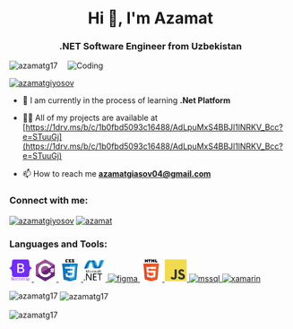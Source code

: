 <h1 align="center">Hi 👋, I'm Azamat</h1>
<h3 align="center">.NET Software Engineer from Uzbekistan</h3>
<img align="right" alt="Coding" width="400" src="https://camo.githubusercontent.com/19db51af5f90f1b152bc0b9078f5fe97053955be5074f03f17019c70345bdcdb/68747470733a2f2f6d69726f2e6d656469756d2e636f6d2f6d61782f313336302f302a37513379765349765f7430696f4a2d5a2e676966">

<p align="left"> <img src="https://komarev.com/ghpvc/?username=azamatg17&label=Profile%20views&color=0e75b6&style=flat" alt="azamatg17" /> </p>

<p align="left"> <a href="https://twitter.com/azamatgiyosov" target="blank"><img src="https://img.shields.io/twitter/follow/azamatgiyosov?logo=twitter&style=for-the-badge" alt="azamatgiyosov" /></a> </p>

- 🌱 I am currently in the process of learning **.Net Platform**

- 👨‍💻 All of my projects are available at [https://1drv.ms/b/c/1b0fbd5093c16488/AdLpuMxS4BBJl1lNRKV_Bcc?e=STuuGj](https://1drv.ms/b/c/1b0fbd5093c16488/AdLpuMxS4BBJl1lNRKV_Bcc?e=STuuGj)

- 📫 How to reach me **azamatgiasov04@gmail.com**

<h3 align="left">Connect with me:</h3>
<p align="left">
<a href="https://twitter.com/azamatgiyosov" target="blank"><img align="center" src="https://raw.githubusercontent.com/rahuldkjain/github-profile-readme-generator/master/src/images/icons/Social/twitter.svg" alt="azamatgiyosov" height="30" width="40" /></a>
<a href="https://linkedin.com/in/azamat" target="blank"><img align="center" src="https://raw.githubusercontent.com/rahuldkjain/github-profile-readme-generator/master/src/images/icons/Social/linked-in-alt.svg" alt="azamat" height="30" width="40" /></a>
</p>

<h3 align="left">Languages and Tools:</h3>
<p align="left"> <a href="https://getbootstrap.com" target="_blank" rel="noreferrer"> <img src="https://raw.githubusercontent.com/devicons/devicon/master/icons/bootstrap/bootstrap-plain-wordmark.svg" alt="bootstrap" width="40" height="40"/> </a> <a href="https://www.w3schools.com/cs/" target="_blank" rel="noreferrer"> <img src="https://raw.githubusercontent.com/devicons/devicon/master/icons/csharp/csharp-original.svg" alt="csharp" width="40" height="40"/> </a> <a href="https://www.w3schools.com/css/" target="_blank" rel="noreferrer"> <img src="https://raw.githubusercontent.com/devicons/devicon/master/icons/css3/css3-original-wordmark.svg" alt="css3" width="40" height="40"/> </a> <a href="https://dotnet.microsoft.com/" target="_blank" rel="noreferrer"> <img src="https://raw.githubusercontent.com/devicons/devicon/master/icons/dot-net/dot-net-original-wordmark.svg" alt="dotnet" width="40" height="40"/> </a> <a href="https://www.figma.com/" target="_blank" rel="noreferrer"> <img src="https://www.vectorlogo.zone/logos/figma/figma-icon.svg" alt="figma" width="40" height="40"/> </a> <a href="https://www.w3.org/html/" target="_blank" rel="noreferrer"> <img src="https://raw.githubusercontent.com/devicons/devicon/master/icons/html5/html5-original-wordmark.svg" alt="html5" width="40" height="40"/> </a> <a href="https://developer.mozilla.org/en-US/docs/Web/JavaScript" target="_blank" rel="noreferrer"> <img src="https://raw.githubusercontent.com/devicons/devicon/master/icons/javascript/javascript-original.svg" alt="javascript" width="40" height="40"/> </a> <a href="https://www.microsoft.com/en-us/sql-server" target="_blank" rel="noreferrer"> <img src="https://www.svgrepo.com/show/303229/microsoft-sql-server-logo.svg" alt="mssql" width="40" height="40"/> </a> <a href="https://dotnet.microsoft.com/apps/xamarin" target="_blank" rel="noreferrer"> <img src="https://raw.githubusercontent.com/detain/svg-logos/780f25886640cef088af994181646db2f6b1a3f8/svg/xamarin.svg" alt="xamarin" width="40" height="40"/> </a> </p>

<p><img align="left" src="https://github-readme-stats.vercel.app/api/top-langs?username=azamatg17&show_icons=true&locale=en&layout=compact" alt="azamatg17" /></p>

<p>&nbsp;<img align="center" src="https://github-readme-stats.vercel.app/api?username=azamatg17&show_icons=true&locale=en" alt="azamatg17" /></p>

<p><img align="center" src="https://github-readme-streak-stats.herokuapp.com/?user=azamatg17&" alt="azamatg17" /></p>
